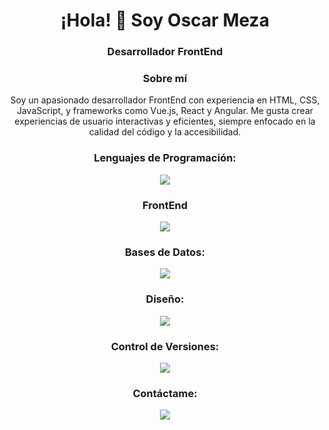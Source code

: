 <h1 align="center">¡Hola! 👋 Soy Oscar Meza</h1>
<h3 align="center">Desarrollador FrontEnd</h3>

<h3 align="center">Sobre mí</h3>
<p align="center">Soy un apasionado desarrollador FrontEnd con experiencia en HTML, CSS, JavaScript, y frameworks como Vue.js, React y Angular. Me gusta crear experiencias de usuario interactivas y eficientes, siempre enfocado en la calidad del código y la accesibilidad.</p>


<h3 align="center">Lenguajes de Programación:</h3>
<p align="center">
    <img src="https://skillicons.dev/icons?i=javascript,php,java,python,nodejs&perline=3" />
</p>

<h3 align="center">FrontEnd</h3>
<p align="center">
    <img src="https://skillicons.dev/icons?i=bootstrap,css,html,tailwind,vue,react,angular&perline=4" />
</p>

<h3 align="center">Bases de Datos:</h3>
<p align="center">
    <img src="https://skillicons.dev/icons?i=mysql,postgresql,sqlite&perline=4" />
</p>

<h3 align="center">Diseño:</h3>
<p align="center">
    <img src="https://skillicons.dev/icons?i=figma,illustrator,photoshop,xd&perline=3" />
</p>

<h3 align="center">Control de Versiones:</h3>
<p align="center">
    <img src="https://skillicons.dev/icons?i=git,github&perline=3" />
</p>

<h3 align="center">Contáctame:</h3>
<p align="center">
  <a href="https://www.linkedin.com/in/oscar-alejandro-meza-avenda%C3%B1o-b0b771118/" target="_blank">
    <img src="https://skillicons.dev/icons?i=linkedin&perline=3" />
  </a>
</p>
